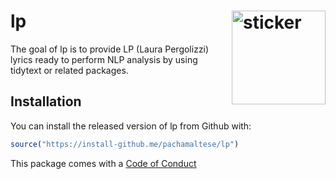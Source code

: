# lp <img src="https://pachamaltese.github.io/lp/hexicon.svg" width=150 align="right" alt="sticker"/>

<!-- badges: start -->
<!-- badges: end -->

The goal of lp is to provide LP (Laura Pergolizzi) lyrics ready to perform NLP analysis by using tidytext or related packages.

## Installation

You can install the released version of lp from Github with:

``` r
source("https://install-github.me/pachamaltese/lp")
```

This package comes with a [Code of Conduct](https://github.com/pachamaltese/lp/CODE_OF_CONDUCT.md)
